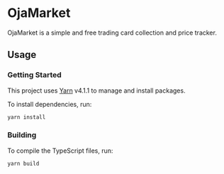 # OjaMarket

OjaMarket is a simple and free trading card collection and price tracker.

## Usage

### Getting Started

This project uses [Yarn](https://yarnpkg.com/) v4.1.1 to manage and install packages.

To install dependencies, run:

```bash
yarn install
```

### Building

To compile the TypeScript files, run:

```bash
yarn build
```
